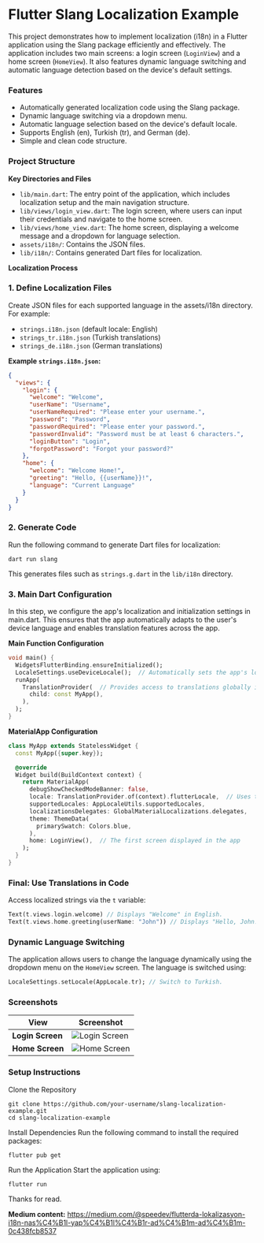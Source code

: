 # Flutter Slang Localization Example

This project demonstrates how to implement localization (i18n) in a Flutter application using the Slang package efficiently and effectively. The application includes two main screens: a login screen (`LoginView`) and a home screen (`HomeView`). It also features dynamic language switching and automatic language detection based on the device's default settings.


### Features
- Automatically generated localization code using the Slang package.
- Dynamic language switching via a dropdown menu.
- Automatic language selection based on the device's default locale.
- Supports English (en), Turkish (tr), and German (de).
- Simple and clean code structure.

### Project Structure

**Key Directories and Files**
- `lib/main.dart`: The entry point of the application, which includes localization setup and the main navigation structure.
- `lib/views/login_view.dart`: The login screen, where users can input their credentials and navigate to the home screen.
- `lib/views/home_view.dart`: The home screen, displaying a welcome message and a dropdown for language selection.
- `assets/i18n/`: Contains the JSON files.
- `lib/i18n/`: Contains generated Dart files for localization. 

**Localization Process**

### 1. Define Localization Files
Create JSON files for each supported language in the assets/i18n directory. For example:

- `strings.i18n.json` (default locale: English)
- `strings_tr.i18n.json` (Turkish translations)
- `strings_de.i18n.json` (German translations)

**Example `strings.i18n.json`:**

```json
{
  "views": {
    "login": {
      "welcome": "Welcome",
      "userName": "Username",
      "userNameRequired": "Please enter your username.",
      "password": "Password",
      "passwordRequired": "Please enter your password.",
      "passwordInvalid": "Password must be at least 6 characters.",
      "loginButton": "Login",
      "forgotPassword": "Forgot your password?"
    },
    "home": {
      "welcome": "Welcome Home!",
      "greeting": "Hello, {{userName}}!",
      "language": "Current Language"
    }
  }
}
```

### 2. Generate Code
Run the following command to generate Dart files for localization:

```
dart run slang
```

This generates files such as `strings.g.dart` in the `lib/i18n` directory.

### 3. Main Dart Configuration

In this step, we configure the app's localization and initialization settings in main.dart. This ensures that the app automatically adapts to the user's device language and enables translation features across the app.


**Main Function Configuration**

```dart
void main() {
  WidgetsFlutterBinding.ensureInitialized();
  LocaleSettings.useDeviceLocale();  // Automatically sets the app's locale based on device settings
  runApp(
    TranslationProvider(  // Provides access to translations globally in the app
      child: const MyApp(),
    ),
  );
}
```

**MaterialApp Configuration**

```dart
class MyApp extends StatelessWidget {
  const MyApp({super.key});

  @override
  Widget build(BuildContext context) {
    return MaterialApp(
      debugShowCheckedModeBanner: false,
      locale: TranslationProvider.of(context).flutterLocale,  // Uses the locale set by TranslationProvider
      supportedLocales: AppLocaleUtils.supportedLocales,
      localizationsDelegates: GlobalMaterialLocalizations.delegates,
      theme: ThemeData(
        primarySwatch: Colors.blue,
      ),
      home: LoginView(),  // The first screen displayed in the app
    );
  }
}
```

### Final: Use Translations in Code
Access localized strings via the `t` variable:

```dart
Text(t.views.login.welcome) // Displays "Welcome" in English.
Text(t.views.home.greeting(userName: "John")) // Displays "Hello, John!".
```

### Dynamic Language Switching
The application allows users to change the language dynamically using the dropdown menu on the `HomeView` screen. The language is switched using:

```dart
LocaleSettings.setLocale(AppLocale.tr); // Switch to Turkish.
```

### Screenshots
| View            | Screenshot                                                                 |
|------------------|------------------------------------------------------------------------|
| **Login Screen** | ![Login Screen](https://github.com/speeedev/slang_example/blob/master/screenshots/login.png) |
| **Home Screen**  | ![Home Screen](https://github.com/speeedev/slang_example/blob/master/screenshots/home.png)  |

### Setup Instructions

Clone the Repository

```
git clone https://github.com/your-username/slang-localization-example.git
cd slang-localization-example
```

Install Dependencies Run the following command to install the required packages:

```
flutter pub get
```

Run the Application Start the application using:

```
flutter run
```

Thanks for read.

**Medium content:** https://medium.com/@speedev/flutterda-lokalizasyon-i18n-nas%C4%B1l-yap%C4%B1l%C4%B1r-ad%C4%B1m-ad%C4%B1m-0c438fcb8537
